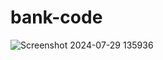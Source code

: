 # bank-code

![Screenshot 2024-07-29 135936](https://github.com/user-attachments/assets/bed698c7-ebe6-4480-ae75-83d6eceefd18)
